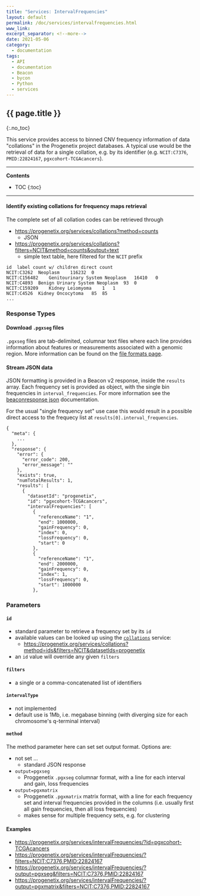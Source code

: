 ```yaml
---
title: "Services: IntervalFrequencies"
layout: default
permalink: /doc/services/intervalfrequencies.html
www_link:
excerpt_separator: <!--more-->
date: 2021-05-06
category:
  - documentation
tags:
  - API
  - documentation
  - Beacon
  - bycon
  - Python
  - services
---
```


## {{ page.title }}
{:.no_toc}

This service provides access to binned CNV frequency information of data
"collations" in the Progenetix project databases. A typical use would be the
retrieval of data for a single collation, e.g. by its identifier (e.g.
`NCIT:C7376`, `PMID:22824167`, `pgxcohort-TCGAcancers`).

<!--more-->

----
**Contents**
* TOC
{:toc}
----

#### Identify existing collations for frequency maps retrieval

The complete set of all collation codes can be retrieved through

* <https://progenetix.org/services/collations?method=counts>
  - JSON
* <https://progenetix.org/services/collations?filters=NCIT&method=counts&output=text>
  - simple text table, here filtered for the `NCIT` prefix


```
id  label count w/ children direct count
NCIT:C3262	Neoplasm	116232	0
NCIT:C156482	Genitourinary System Neoplasm	16410	0
NCIT:C4893	Benign Urinary System Neoplasm	93	0
NCIT:C159209	Kidney Leiomyoma	1	1
NCIT:C4526	Kidney Oncocytoma	85	85
...
```

### Response Types

#### Download `.pgxseg` files

`.pgxseg` files are tab-delimited, columnar text files where each line provides
information about features or measurements associated with a genomic region.
More information can be found on the [file formats page](/doc/fileformats.html).

#### Stream JSON data

JSON formatting is provided in a Beacon v2 response, inside the `results`
array. Each frequency set is provided as object, with the single bin frequencies
in `interval_frequencies`. For more information see the [beaconresponse json](/doc/beaconresponse-json.html) documentation.

For the usual "single frequency set" use case this would result in a possible
direct access to the frequecy list at `results[0].interval_frequencies`.

```
{
  "meta": {
    ...
  },
  "response": {
    "error": {
      "error_code": 200,
      "error_message": ""
    },
    "exists": true,
    "numTotalResults": 1,
    "results": [
      {
        "datasetId": "progenetix",
        "id": "pgxcohort-TCGAcancers",
        "intervalFrequencies": [
          {
            "referenceName": "1",
            "end": 1000000,
            "gainFrequency": 0,
            "index": 0,
            "lossFrequency": 0,
            "start": 0
          },
          {
            "referenceName": "1",
            "end": 2000000,
            "gainFrequency": 0,
            "index": 1,
            "lossFrequency": 0,
            "start": 1000000
          },
```

### Parameters

#### `id`

* standard parameter to retrieve a frequency set by its `id`
* available values can be looked up using the [`collations`](collations.md)
service:
  - <https://progenetix.org/services/collations?method=ids&filters=NCIT&datasetIds=progenetix>
* an `id` value will override any given `filters`

#### `filters`

* a single or a comma-concatenated list of identifiers

#### `intervalType`

* not implemented
* default use is 1Mb, i.e. megabase binning (with diverging size for each
chromosome's q-terminal interval)

#### `method`

The method parameter here can set set output format. Options are:

* not set ...
  - standard JSON response
* `output=pgxseg`
  - Proggenetix `.pgxseg` columnar format, with a line for each interval and gain, loss frequencies
* `output=pgxmatrix`
  - Proggenetix `.pgxmatrix` matrix format, with a line for each frequency set and interval frequencies provided in the columns (i.e. usually first all gain frequencies, then all loss frequencies)
  - makes sense for multiple frequency sets, e.g. for clustering

#### Examples

* <https://progenetix.org/services/intervalFrequencies/?id=pgxcohort-TCGAcancers>
* <https://progenetix.org/services/intervalFrequencies/?filters=NCIT:C7376,PMID:22824167>
* <https://progenetix.org/services/intervalFrequencies/?output=pgxseg&filters=NCIT:C7376,PMID:22824167>
* <https://progenetix.org/services/intervalFrequencies/?output=pgxmatrix&filters=NCIT:C7376,PMID:22824167>
